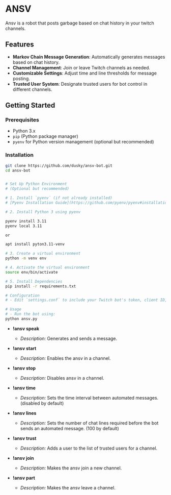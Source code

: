 # ANSV

Ansv is a robot that posts garbage based on chat history in your twitch channels.

## Features

- **Markov Chain Message Generation**: Automatically generates messages based on chat history.
- **Channel Management**: Join or leave Twitch channels as needed.
- **Customizable Settings**: Adjust time and line thresholds for message posting.
- **Trusted User System**: Designate trusted users for bot control in different channels.

## Getting Started

### Prerequisites

- Python 3.x
- `pip` (Python package manager)
- `pyenv` for Python version management (optional but recommended)

### Installation

```bash
git clone https://github.com/dusky/ansv-bot.git
cd ansv-bot


# Set Up Python Environment
# (Optional but recommended)

# 1. Install `pyenv` (if not already installed)
# [Pyenv Installation Guide](https://github.com/pyenv/pyenv#installation).

# 2. Install Python 3 using pyenv

pyenv install 3.11
pyenv local 3.11

or

apt install pyton3.11-venv

# 3. Create a virtual environment
python -m venv env

# 4. Activate the virtual environment
source env/bin/activate

# 5. Install Dependencies
pip install -r requirements.txt

# Configuration
# - Edit `settings.conf` to include your Twitch bot's token, client ID, nickname, and initial channels.

# Usage
# - Run the bot using:
python ansv.py
```

- **!ansv speak**
  - *Description:* Generates and sends a message.

- **!ansv start**
  - *Description:* Enables the ansv in a channel.

- **!ansv stop**
  - *Description:* Disables ansv in a channel.

- **!ansv time**
  - *Description:* Sets the time interval between automated messages. (disabled by default)

- **!ansv lines**
  - *Description:* Sets the number of chat lines required before the bot sends an automated message. (100 by default)

- **!ansv trust**
  - *Description:* Adds a user to the list of trusted users for a channel. 

- **!ansv join**
  - *Description:* Makes the ansv join a new channel.

- **!ansv part**
  - *Description:* Makes the ansv leave a channel.
